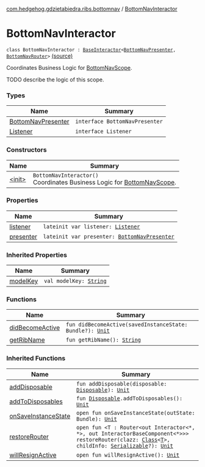 [com.hedgehog.gdzietabiedra.ribs.bottomnav](../index.md) / [BottomNavInteractor](./index.md)

# BottomNavInteractor

`class BottomNavInteractor : `[`BaseInteractor`](../../com.uber.rib.core/-base-interactor/index.md)`<`[`BottomNavPresenter`](-bottom-nav-presenter/index.md)`, `[`BottomNavRouter`](../-bottom-nav-router/index.md)`>` [(source)](https://github.com/asvid/GdzieTaBiedra/tree/master/app/src/main/java/com/hedgehog/gdzietabiedra/ribs/bottomnav/BottomNavInteractor.kt#L17)

Coordinates Business Logic for [BottomNavScope](#).

TODO describe the logic of this scope.

### Types

| Name | Summary |
|---|---|
| [BottomNavPresenter](-bottom-nav-presenter/index.md) | `interface BottomNavPresenter` |
| [Listener](-listener/index.md) | `interface Listener` |

### Constructors

| Name | Summary |
|---|---|
| [&lt;init&gt;](-init-.md) | `BottomNavInteractor()`<br>Coordinates Business Logic for [BottomNavScope](#). |

### Properties

| Name | Summary |
|---|---|
| [listener](listener.md) | `lateinit var listener: `[`Listener`](-listener/index.md) |
| [presenter](presenter.md) | `lateinit var presenter: `[`BottomNavPresenter`](-bottom-nav-presenter/index.md) |

### Inherited Properties

| Name | Summary |
|---|---|
| [modelKey](../../com.uber.rib.core/-base-interactor/model-key.md) | `val modelKey: `[`String`](https://kotlinlang.org/api/latest/jvm/stdlib/kotlin/-string/index.html) |

### Functions

| Name | Summary |
|---|---|
| [didBecomeActive](did-become-active.md) | `fun didBecomeActive(savedInstanceState: Bundle?): `[`Unit`](https://kotlinlang.org/api/latest/jvm/stdlib/kotlin/-unit/index.html) |
| [getRibName](get-rib-name.md) | `fun getRibName(): `[`String`](https://kotlinlang.org/api/latest/jvm/stdlib/kotlin/-string/index.html) |

### Inherited Functions

| Name | Summary |
|---|---|
| [addDisposable](../../com.uber.rib.core/-base-interactor/add-disposable.md) | `fun addDisposable(disposable: `[`Disposable`](http://reactivex.io/RxJava/javadoc/io/reactivex/disposables/Disposable.html)`): `[`Unit`](https://kotlinlang.org/api/latest/jvm/stdlib/kotlin/-unit/index.html) |
| [addToDisposables](../../com.uber.rib.core/-base-interactor/add-to-disposables.md) | `fun `[`Disposable`](http://reactivex.io/RxJava/javadoc/io/reactivex/disposables/Disposable.html)`.addToDisposables(): `[`Unit`](https://kotlinlang.org/api/latest/jvm/stdlib/kotlin/-unit/index.html) |
| [onSaveInstanceState](../../com.uber.rib.core/-base-interactor/on-save-instance-state.md) | `open fun onSaveInstanceState(outState: Bundle): `[`Unit`](https://kotlinlang.org/api/latest/jvm/stdlib/kotlin/-unit/index.html) |
| [restoreRouter](../../com.uber.rib.core/-base-interactor/restore-router.md) | `open fun <T : Router<out Interactor<*, *>, out InteractorBaseComponent<*>>> restoreRouter(clazz: `[`Class`](https://developer.android.com/reference/java/lang/Class.html)`<`[`T`](../../com.uber.rib.core/-base-interactor/restore-router.md#T)`>, childInfo: `[`Serializable`](https://developer.android.com/reference/java/io/Serializable.html)`?): `[`Unit`](https://kotlinlang.org/api/latest/jvm/stdlib/kotlin/-unit/index.html) |
| [willResignActive](../../com.uber.rib.core/-base-interactor/will-resign-active.md) | `open fun willResignActive(): `[`Unit`](https://kotlinlang.org/api/latest/jvm/stdlib/kotlin/-unit/index.html) |
